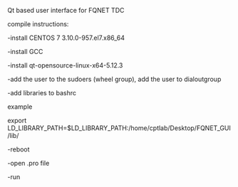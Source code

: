 Qt based user interface for FQNET TDC

compile instructions:

-install CENTOS 7 3.10.0-957.el7.x86_64

-install GCC

-install qt-opensource-linux-x64-5.12.3

-add the user to the sudoers (wheel group), add the user to dialoutgroup

-add libraries to bashrc

example


export LD_LIBRARY_PATH=$LD_LIBRARY_PATH:/home/cptlab/Desktop/FQNET_GUI/lib/

-reboot





-open .pro file

-run


